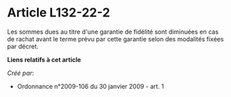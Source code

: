 # Article L132-22-2

Les sommes dues au titre d'une garantie de fidélité sont diminuées en cas de rachat avant le terme prévu par cette garantie
selon des modalités fixées par décret.

**Liens relatifs à cet article**

_Créé par_:

  - Ordonnance n°2009-106 du 30 janvier 2009 - art. 1
